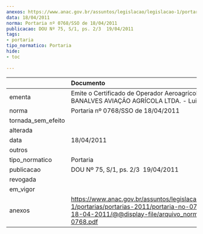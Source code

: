 ```yaml
---
anexos: https://www.anac.gov.br/assuntos/legislacao/legislacao-1/portarias/portarias-2011/portaria-no-0768-sso-de-18-04-2011/@@display-file/arquivo_norma/PA2011-0768.pdf
data: 18/04/2011
norma: Portaria nº 0768/SSO de 18/04/2011
publicacao: DOU Nº 75, S/1, ps. 2/3  19/04/2011
tags:
- portaria
tipo_normatico: Portaria
hide: 
- toc 
 
---
```


|                    | Documento                                                                                                                                                         |
|:-------------------|:------------------------------------------------------------------------------------------------------------------------------------------------------------------|
| ementa             | Emite o Certificado de Operador Aeroagrícola de BANALVES AVIAÇÃO AGRÍCOLA LTDA. - Luiz Alves (SC).                                                                |
| norma              | Portaria nº 0768/SSO de 18/04/2011                                                                                                                                |
| tornada_sem_efeito |                                                                                                                                                                   |
| alterada           |                                                                                                                                                                   |
| data               | 18/04/2011                                                                                                                                                        |
| outros             |                                                                                                                                                                   |
| tipo_normatico     | Portaria                                                                                                                                                          |
| publicacao         | DOU Nº 75, S/1, ps. 2/3  19/04/2011                                                                                                                               |
| revogada           |                                                                                                                                                                   |
| em_vigor           |                                                                                                                                                                   |
| anexos             | https://www.anac.gov.br/assuntos/legislacao/legislacao-1/portarias/portarias-2011/portaria-no-0768-sso-de-18-04-2011/@@display-file/arquivo_norma/PA2011-0768.pdf |